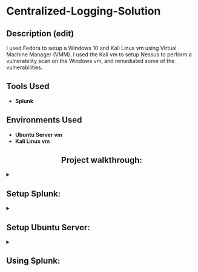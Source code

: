 # Centralized-Logging-Solution

<h2>Description (edit)</h2>
I used Fedora to setup a Windows 10 and Kali Linux vm using Virtual Machine Manager (VMM). I used the Kali vm to setup Nessus to perform a vulnerability scan on the Windows vm, and remediated some of the vulnerabilities. 
<br />


<h2>Tools Used</h2>

- <b>Splunk</b> 

<h2>Environments Used </h2>

- <b>Ubuntu Server vm</b>
- <b>Kali Linux vm</b>

<h2 align="center">Project walkthrough:</h2>
<details>
<summary><h2>Setup Splunk:</h2></summary>

<p align="center">
<img src="https://i.imgur.com/9VPoL6P.png" height="100%" width="100%" alt="Splunk Setup"/>
<br />
<br />
<img src="https://i.imgur.com/4wz8VR6.png" height="100%" width="100%" alt="Splunk Setup"/>
<br />
<br />
<img src="https://i.imgur.com/ESuQbNI.png" height="100%" width="100%" alt="Splunk Setup"/>
<br />
<br />
<img src="https://i.imgur.com/Xp035VN.png" height="100%" width="100%" alt="Splunk Setup"/>
<br />
<br />
<img src="https://i.imgur.com/XDUcM7Z.png" height="100%" width="100%" alt="Splunk Setup"/>
<br />
<br />
<img src="https://i.imgur.com/JdOjU81.png" height="100%" width="100%" alt="Splunk Setup"/>
<br />
<br />
<img src="https://i.imgur.com/4P5dO4g.png" height="100%" width="100%" alt="Splunk Setup"/>
<br />
<br />
<img src="https://i.imgur.com/0XTxz04.png" height="100%" width="100%" alt="Splunk Setup"/>
<br />
<br />
<img src="https://i.imgur.com/31rbIMq.png" height="100%" width="100%" alt="Splunk Setup"/>
<br />
<br />
<img src="https://i.imgur.com/7EjsWwC.png" height="100%" width="100%" alt="Splunk Setup"/>
<br />
<br />
<img src="https://i.imgur.com/h2xAQTK.png" height="100%" width="100%" alt="Splunk Setup"/>
<br />
<br />
<img src="https://i.imgur.com/MoR7BiX.png" height="100%" width="100%" alt="Splunk Setup"/>
<br />
<br />
<img src="https://i.imgur.com/fxuggOE.png" height="100%" width="100%" alt="Splunk Setup"/>
<br />
<br />
<img src="https://i.imgur.com/dILzeOX.png" height="100%" width="100%" alt="Splunk Setup"/>
<br />
<br />
<img src="https://i.imgur.com/ok6uMA9.png" height="100%" width="100%" alt="Splunk Setup"/>
<br />
<br />
<img src="https://i.imgur.com/sj3a4L2.png" height="100%" width="100%" alt="Splunk Setup"/>
<br />
<br />
<img src="https://i.imgur.com/25bUv0X.png" height="100%" width="100%" alt="Splunk Setup"/>
<br />
<br />
<img src="https://i.imgur.com/ZihBTcL.png" height="100%" width="100%" alt="Splunk Setup"/>
<br />
<br />
<img src="https://i.imgur.com/b6x3i8Y.png" height="100%" width="100%" alt="Splunk Setup"/>
<br />
<br />
<br />
</p>
</details>


<details>
<summary><h2>Setup Ubuntu Server:</h2></summary>

<p align="center">
<img src="https://i.imgur.com/5X6G8pN.png" height="80%" width="80%" alt="Ubuntu Setup"/>
<br />
<br />
<img src="https://i.imgur.com/LARpmlt.png" height="80%" width="80%" alt="Ubuntu Setup"/>
<br />
<br />
<img src="https://i.imgur.com/JAzOo1Q.png" height="80%" width="80%" alt="Ubuntu Setup"/>
<br />
<br />
<img src="https://i.imgur.com/M5XTKad.png" height="80%" width="80%" alt="Ubuntu Setup"/>
<br />
<br />
<img src="https://i.imgur.com/13ozXq0.png" height="80%" width="80%" alt="Ubuntu Setup"/>
<br />
<br />
<img src="https://i.imgur.com/VF0CXVV.png" height="80%" width="80%" alt="Ubuntu Setup"/>
<br />
<br />
<img src="https://i.imgur.com/rbNvf3U.png" height="80%" width="80%" alt="Ubuntu Setup"/>
<br />
<br />
<img src="https://i.imgur.com/ALuJt5N.png" height="80%" width="80%" alt="Ubuntu Setup"/>
<br />
<br />
<img src="https://i.imgur.com/QJKZfy5.png" height="80%" width="80%" alt="Ubuntu Setup"/>
<br />
<br />
<img src="https://i.imgur.com/Uflyqwb.png" height="80%" width="80%" alt="Ubuntu Setup"/>
<br />
<br />
<img src="https://i.imgur.com/Ylc9PRa.png" height="80%" width="80%" alt="Ubuntu Setup"/>
<br />
<br />
<img src="https://i.imgur.com/0HPtBlA.png" height="80%" width="80%" alt="Ubuntu Setup"/>
<br />
<br />
<img src="https://i.imgur.com/L0Rb4Ad.png" height="80%" width="80%" alt="Ubuntu Setup"/>
<br />
<br />
<img src="https://i.imgur.com/5xvFp19.png" height="80%" width="80%" alt="Ubuntu Setup"/>
<br />
<br />
<img src="https://i.imgur.com/9hZ86xb.png" height="80%" width="80%" alt="Ubuntu Setup"/>
<br />
<br />
<img src="https://i.imgur.com/ea9SAxt.png" height="80%" width="80%" alt="Ubuntu Setup"/>
<br />
<br />
<img src="https://i.imgur.com/tKMkYZu.png" height="80%" width="80%" alt="Ubuntu Setup"/>
<br />
<br />
<img src="https://i.imgur.com/jmJbEcp.png" height="80%" width="80%" alt="Ubuntu Setup"/>
<br />
<br />
<img src="https://i.imgur.com/UJrzcXl.png" height="80%" width="80%" alt="Ubuntu Setup"/>
<br />
<br />
<img src="https://i.imgur.com/rcV5dDs.png" height="80%" width="80%" alt="Ubuntu Setup"/>
<br />
<br />
<img src="https://i.imgur.com/vynr7mQ.png" height="80%" width="80%" alt="Ubuntu Setup"/>
<br />
<br />
<img src="https://i.imgur.com/Kr2b59n.png" height="80%" width="80%" alt="Ubuntu Setup"/>
<br />
<br />
<img src="https://i.imgur.com/PMa7Si6.png" height="80%" width="80%" alt="Ubuntu Setup"/>
<br />
<br />
<img src="https://i.imgur.com/vz308D4.png" height="80%" width="80%" alt="Ubuntu Setup"/>
<br />
<br />
<img src="https://i.imgur.com/qKoPPOI.png" height="80%" width="80%" alt="Ubuntu Setup"/>
<br />
<br />
<img src="https://i.imgur.com/OyteNig.png" height="80%" width="80%" alt="Ubuntu Setup"/>
<br />
<br />
<img src="https://i.imgur.com/7Yonx3c.png" height="80%" width="80%" alt="Ubuntu Setup"/>
<br />
<br />
<img src="https://i.imgur.com/hcbFxeS.png" height="80%" width="80%" alt="Ubuntu Setup"/>
<br />
<br />
<img src="https://i.imgur.com/GuB7eJS.png" height="80%" width="80%" alt="Ubuntu Setup"/>
<br />
<br />
<br />
</p>
</details>


<details>
<summary><h2>Using Splunk:</h2></summary>

<p align="center">
<img src="https://i.imgur.com/54GhAva.png" height="80%" width="80%" alt="Using Splunk"/>
<br />
<br />
<img src="https://i.imgur.com/1yVuN5o.png" height="80%" width="80%" alt="Using Splunk"/>
<br />
<br />
<img src="https://i.imgur.com/u6OkkB1.png" height="80%" width="80%" alt="Using Splunk"/>
<br />
<br />
<img src="https://i.imgur.com/CmvCyUY.png" height="80%" width="80%" alt="Using Splunk"/>
<br />
<br />
<img src="https://i.imgur.com/TFBteeV.png" height="80%" width="80%" alt="Using Splunk"/>
<br />
<br />
<img src="https://i.imgur.com/QFCc2Ws.png" height="80%" width="80%" alt="Using Splunk"/>
<br />
<br />
<img src="https://i.imgur.com/T2diGec.png" height="80%" width="80%" alt="Using Splunk"/>
<br />
<br />
<img src="https://i.imgur.com/ySIsR5q.png" height="80%" width="80%" alt="Using Splunk"/>
<br />
<br />
<img src="https://i.imgur.com/JVeCbed.png" height="80%" width="80%" alt="Using Splunk"/>
<br />
<br />
<img src="https://i.imgur.com/zs4Kqok.png" height="80%" width="80%" alt="Using Splunk"/>
<br />
<br />
<img src="https://i.imgur.com/WyJ9ReD.png" height="80%" width="80%" alt="Using Splunk"/>
<br />
<br />
<img src="https://i.imgur.com/ZciYJGQ.png" height="80%" width="80%" alt="Using Splunk"/>
<br />
<br />
<img src="https://i.imgur.com/TgsBcTf.png" height="80%" width="80%" alt="Using Splunk"/>
<br />
<br />
<img src="https://i.imgur.com/II5wIdf.png" height="80%" width="80%" alt="Using Splunk"/>
<br />
<br />
<img src="https://i.imgur.com/Q8xduPA.png" height="80%" width="80%" alt="Using Splunk"/>
<br />
<br />
<img src="https://i.imgur.com/ol8f5MN.png" height="80%" width="80%" alt="Using Splunk"/>
<br />
<br />
<img src="https://i.imgur.com/jkQsdLG.png" height="80%" width="80%" alt="Using Splunk"/>
<br />
<br />
<img src="https://i.imgur.com/I5njibi.png" height="80%" width="80%" alt="Using Splunk"/>
<br />
<br />
<img src="https://i.imgur.com/T6QRtfI.png" height="80%" width="80%" alt="Using Splunk"/>
<br />
<br />
<img src="https://i.imgur.com/VXIAFyp.png" height="80%" width="80%" alt="Using Splunk"/>
<br />
<br />
<img src="https://i.imgur.com/bf6QC3u.png" height="80%" width="80%" alt="Using Splunk"/>
<br />
<br />
<img src="https://i.imgur.com/bkOZekr.png" height="80%" width="80%" alt="Using Splunk"/>
<br />
<br />
<img src="https://i.imgur.com/wTtPG2W.png" height="80%" width="80%" alt="Using Splunk"/>
<br />
<br />
<img src="https://i.imgur.com/PGLb7SH.png" height="80%" width="80%" alt="Using Splunk"/>
<br />
<br />
<img src="https://i.imgur.com/nbUZimN.png" height="80%" width="80%" alt="Using Splunk"/>
<br />
<br />
<img src="https://i.imgur.com/eviueGr.png" height="80%" width="80%" alt="Using Splunk"/>
<br />
<br />
<img src="https://i.imgur.com/LmKKTAr.png" height="80%" width="80%" alt="Using Splunk"/>
<br />
<br />
<img src="https://i.imgur.com/nOISM9A.png" height="80%" width="80%" alt="Using Splunk"/>
<br />
<br />
<img src="https://i.imgur.com/prf9bM7.png" height="80%" width="80%" alt="Using Splunk"/>
<br />
<br />
<img src="https://i.imgur.com/OAZhMV5.png" height="80%" width="80%" alt="Using Splunk"/>
<br />
<br />
<img src="https://i.imgur.com/EUb2sXW.png" height="80%" width="80%" alt="Using Splunk"/>
<br />
<br />
<img src="https://i.imgur.com/OI8mHj7.png" height="80%" width="80%" alt="Using Splunk"/>
<br />
<br />
<img src="https://i.imgur.com/oraWOZ2.png" height="80%" width="80%" alt="Using Splunk"/>
<br />
<br />
<img src="https://i.imgur.com/u1opkgK.png" height="80%" width="80%" alt="Using Splunk"/>
<br />
<br />
<img src="https://i.imgur.com/9QTUXdF.png" height="80%" width="80%" alt="Using Splunk"/>
<br />
<br />
<br />
</p>
</details>
